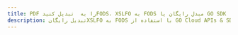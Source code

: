 ---title: PDF را به  تبدیل کنیدFODS، XSLFO به FODS مبدل رایگان یا GO SDKdescription: تبدیل رایگانXSLFO به FODS با استفاده از GO Cloud APIs & SDK همچنین اسناد PDF را در Cloud ایجاد، ویرایش و رندر کنید.---